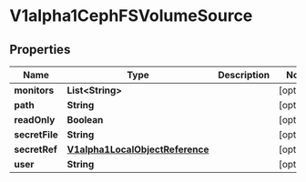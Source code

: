 

# V1alpha1CephFSVolumeSource

## Properties

Name | Type | Description | Notes
------------ | ------------- | ------------- | -------------
**monitors** | **List&lt;String&gt;** |  |  [optional]
**path** | **String** |  |  [optional]
**readOnly** | **Boolean** |  |  [optional]
**secretFile** | **String** |  |  [optional]
**secretRef** | [**V1alpha1LocalObjectReference**](V1alpha1LocalObjectReference.md) |  |  [optional]
**user** | **String** |  |  [optional]



